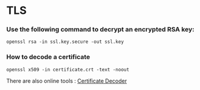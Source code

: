 # TLS

### Use the following command to decrypt an encrypted RSA key:

    openssl rsa -in ssl.key.secure -out ssl.key
    
### How to decode a certificate

    openssl x509 -in certificate.crt -text -noout

There are also online tools : [Certificate Decoder](https://www.sslshopper.com/certificate-decoder.html)
